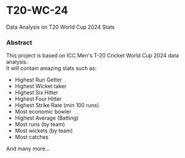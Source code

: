 # T20-WC-24
Data Analysis on T20 World Cup 2024 Stats
### Abstract
This project is based on ICC Men's T-20 Cricket World Cup 2024 data analysis.\
It will contain amazing stats such as:
<ul>
  <li>Highest Run Getter</li>
  <li>Highest Wicket taker</li>
  <li>Highest Six Hitter</li>
  <li>Highest Four Hitter</li>
  <li>Highest Strike Rate (min 100 runs)</li>
  <li>Most economic bowler</li>
  <li>Highest Average (Batting)</li>
  <li>Most runs (by team)</li>
  <li>Most wickets (by team)</li>
  <li>Most catches</li>
</ul>
And many more...
